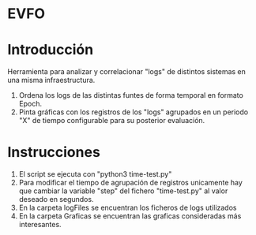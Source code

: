# EVFO
# Introducción
Herramienta para analizar y correlacionar "logs" de distintos sistemas en una misma infraestructura.

1. Ordena los logs de las distintas funtes de forma temporal en formato Epoch.
2. Pinta gráficas con los registros de los "logs" agrupados en un periodo "X" de tiempo configurable para su posterior evaluación.

# Instrucciones
1. El script se ejecuta con "python3 time-test.py"
2. Para modificar el tiempo de agrupación de registros unicamente hay que cambiar la variable "step" del fichero "time-test.py" al valor deseado en segundos.
3. En la carpeta logFiles se encuentran los ficheros de logs utilizados
4. En la carpeta Graficas se encuentran las graficas consideradas más interesantes.